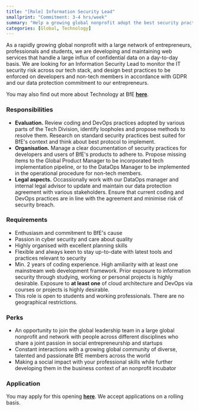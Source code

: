 ```yaml
---
title: "[Role] Information Security Lead"
smallprint: "Commitment: 3-4 hrs/week"
summary: "Help a growing global nonprofit adopt the best security practice throughout our tech stack and safeguard our valuable data" # this will be visible on platforms like LinkedIn when sharing
categories: [Global, Technology]
---
```


As a rapidly growing global nonprofit with a large network of entrepreneurs, professionals and students, we are developing and maintaining web services that handle a large influx of confidential data on a day-to-day basis. We are looking for an Information Security Lead to monitor the IT security risk across our tech stack, and design best practices to be enforced on developers and non-tech members in accordance with GDPR and our data protection commitment to our entrepreneurs.

You may also find out more about Technology at BfE [**here**](https://tech.bridgesforenterprise.com).

### Responsibilities
- **Evaluation.** Review coding and DevOps practices adopted by various parts of the Tech Division, identify loopholes and propose methods to resolve them. Research on standard security practices best suited for BfE's context and think about best protocol to implement. 
- **Organisation.** Manage a clear documentation of security practices for developers and users of BfE's products to adhere to. Propose missing items to the Global Product Manager to be incorporated tech implementation pipeline, or to the DataOps Manager to be implemented in the operational procedure for non-tech members.
- **Legal aspects.** Occassionally work with our DataOps manager and internal legal advisor to update and maintain our data protection agreement with various stakeholders. Ensure that current coding and DevOps practices are in line with the agreement and minimise risk of security breach.

### Requirements
- Enthusiasm and commitment to BfE's cause
- Passion in cyber security and care about quality
- Highly organised with excellent planning skills
- Flexible and always keen to stay up-to-date with latest tools and practices relevant to security
- Min. 2 years of coding experience. High amiliarity with at least one mainstream web development framework. Prior exposure to information security through studying, working or personal projects is highly desirable. Exposure to **at least one** of cloud architecture and DevOps via courses or projects is highly desirable.  
- This role is open to students and working professionals. There are no geographical restrictions.

### Perks
- An opportunity to join the global leadership team in a large global nonprofit and network with people across different disciplines who share a joint passion in social entrepreneurship and startups
- Constant interactions with a growing global community of diverse, talented and passionate BfE members across the world
- Making a social impact with your professional skills while further developing them in the business context of an nonprofit incubator

### Application
You may apply for this opening [**here**](https://forms.gle/RpyaEKcxZY14wW6F8). We accept applications on a rolling basis.
